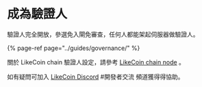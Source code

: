 # 成為驗證人

驗證人完全開放，參選免入閘免審查，任何人都能架起伺服器做驗證人。

{% page-ref page="../guides/governance/" %}

關於 LikeCoin chain 驗證人設定，請參考 [LikeCoin chain node](https://docs.like.co/developer/likecoin-chain-node) 。

如有疑問可加入 [LikeCoin Discord](https://discord.com/invite/W4DQ6peZZZ) \#開發者交流 頻道獲得得協助。[](https://daisymarisfung.gitbook.io/likecoincollection/newbie-village/validator)



